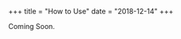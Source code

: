 +++
title = "How to Use"
date = "2018-12-14"
+++

Coming Soon.

<!-- <p class="big-copy theme-font">Whether you're buying a deck or printing your own Facilitator Cards, you have a flexible tool at your disposal. We'll explain a few of the ways we've been using Facilitator Cards for the past couple of years (for <a href="/how/#planning" title="Using Facilitator Cards for Planning">planning</a>, <a href="/how/#responding" title="Using Facilitator Cards for Responding">responding</a>, and <a href="/how/#improvising" title="Using Facilitator Cards for Improvising">improvising</a>), then leave it up to you to make them your own.</p>

<section id="planning" class="hero bigpad grey-100-bg">
<h2 class="big">Using Facilitator Cards for Planning Trainings</h2>
</section> -->
